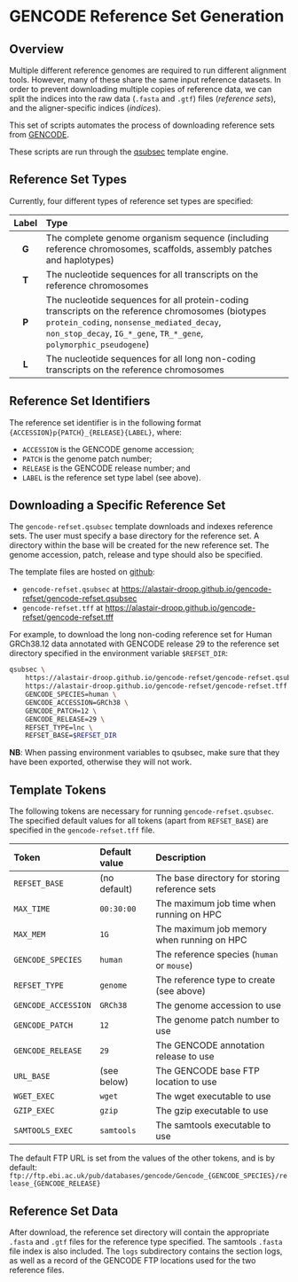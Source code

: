 # GENCODE Reference Set Generation

## Overview

Multiple different reference genomes are required to run different alignment tools. However, many of these share the same input reference datasets. In order to prevent downloading multiple copies of reference data, we can split the indices into the raw data (`.fasta` and `.gtf`) files (*reference sets*), and the aligner-specific indices (*indices*).

This set of scripts automates the process of downloading reference sets from [GENCODE](https://www.gencodegenes.org).

These scripts are run through the [qsubsec](https://github.com/alastair-droop/qsubsec) template engine.

## Reference Set Types

Currently, four different types of reference set types are specified:

Label | Type
:----:|:----
**G** | The complete genome organism sequence (including reference chromosomes, scaffolds, assembly patches and haplotypes)
**T** | The nucleotide sequences for all transcripts on the reference chromosomes
**P** | The nucleotide sequences for all protein-coding transcripts on the reference chromosomes (biotypes `protein_coding`, `nonsense_mediated_decay`, `non_stop_decay`, `IG_*_gene`, `TR_*_gene`, `polymorphic_pseudogene`)
**L** | The nucleotide sequences for all long non-coding transcripts on the reference chromosomes

## Reference Set Identifiers

The reference set identifier is in the following format `{ACCESSION}p{PATCH}_{RELEASE}{LABEL}`, where:

* `ACCESSION` is the GENCODE genome accession;
* `PATCH` is the genome patch number;
* `RELEASE` is the GENCODE release number; and
* `LABEL` is the reference set type label (see above).

## Downloading a Specific Reference Set

The `gencode-refset.qsubsec` template downloads and indexes reference sets. The user must specify a base directory for the reference set. A directory within the base will be created for the new reference set. The genome accession, patch, release and type should also be specified.

The template files are hosted on [github](https://alastair-droop.github.io/gencode-refset/):

* `gencode-refset.qsubsec` at <https://alastair-droop.github.io/gencode-refset/gencode-refset.qsubsec>
* `gencode-refset.tff` at <https://alastair-droop.github.io/gencode-refset/gencode-refset.tff>

For example, to download the long non-coding reference set for Human GRCh38.12 data annotated with GENCODE release 29 to the reference set directory specified in the environment variable `$REFSET_DIR`:

~~~bash
qsubsec \
    https://alastair-droop.github.io/gencode-refset/gencode-refset.qsubsec \
    https://alastair-droop.github.io/gencode-refset/gencode-refset.tff \
    GENCODE_SPECIES=human \
    GENCODE_ACCESSION=GRCh38 \
    GENCODE_PATCH=12 \
    GENCODE_RELEASE=29 \
    REFSET_TYPE=lnc \
    REFSET_BASE=$REFSET_DIR
~~~

**NB**: When passing environment variables to qsubsec, make sure that they have been exported, otherwise they will not work.

## Template Tokens

The following tokens are necessary for running `gencode-refset.qsubsec`. The specified default values for all tokens (apart from `REFSET_BASE`) are specified in the `gencode-refset.tff` file.

Token | Default value | Description
:-----|:--------------|:-----------
`REFSET_BASE` | (no default) | The base directory for storing reference sets
`MAX_TIME` | `00:30:00` | The maximum job time when running on HPC
`MAX_MEM` | `1G` | The maximum job memory when running on HPC
`GENCODE_SPECIES` | `human` | The reference species (`human` or `mouse`)
`REFSET_TYPE` | `genome` | The reference type to create (see above)
`GENCODE_ACCESSION` | `GRCh38` | The genome accession to use
`GENCODE_PATCH` | `12` | The genome patch number to use
`GENCODE_RELEASE` | `29` | The GENCODE annotation release to use
`URL_BASE` | (see below) | The GENCODE base FTP location to use
`WGET_EXEC` | `wget` | The wget executable to use
`GZIP_EXEC` | `gzip` | The gzip executable to use
`SAMTOOLS_EXEC` | `samtools` | The samtools executable to use

The default FTP URL is set from the values of the other tokens, and is by default:
`ftp://ftp.ebi.ac.uk/pub/databases/gencode/Gencode_{GENCODE_SPECIES}/release_{GENCODE_RELEASE}`

## Reference Set Data

After download, the reference set directory will contain the appropriate `.fasta` and `.gtf` files for the reference type specified. The samtools `.fasta` file index is also included. The `logs` subdirectory contains the section logs, as well as a record of the GENCODE FTP locations used for the two reference files.